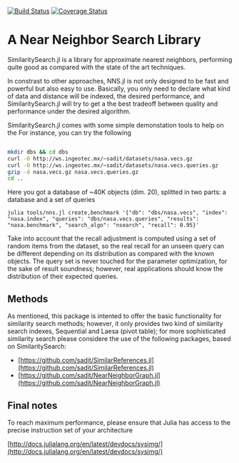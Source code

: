 [![Build Status](https://travis-ci.org/sadit/SimilaritySearch.jl.svg?branch=master)](https://travis-ci.org/sadit/SimilaritySearch.jl)
[![Coverage Status](https://coveralls.io/repos/github/sadit/SimilaritySearch.jl/badge.svg?branch=master)](https://coveralls.io/github/sadit/SimilaritySearch.jl?branch=master)

# A Near Neighbor Search Library


SimilaritySearch.jl is a library for approximate nearest neighbors, performing quite good as compared with the state of the art techniques.

In constrast to other approaches, NNS.jl is not only designed to be fast and powerful but also easy to use.
Basically, you only need to declare what kind of data and distance will be indexed, the desired performance, and SimilaritySearch.jl will try to get a the best tradeoff between quality and performance under the desired algorithm.

SimilaritySearch.jl comes with some simple demonstation tools to help on the For instance, you can try the following

```bash

mkdir dbs && cd dbs
curl -O http://ws.ingeotec.mx/~sadit/datasets/nasa.vecs.gz
curl -O http://ws.ingeotec.mx/~sadit/datasets/nasa.vecs.queries.gz
gzip -d nasa.vecs.gz nasa.vecs.queries.gz
cd ..
```

Here you got a database of ~40K objects (dim. 20), splitted in two parts: a database and a set of queries

```
julia tools/nns.jl create,benchmark '{"db": "dbs/nasa.vecs", "index": "nasa.index", "queries": "dbs/nasa.vecs.queries", "results": "nasa.benchmark", "search_algo": "nsearch", "recall": 0.95}'
```


Take into account that the recall adjustment is computed using a set of random items from the dataset, so the real recall for an unseen query can be different depending on its distribution as compared with the known objects. The query set is never touched for the parameter optimization, for the sake of result soundness; however, real applications should know the distribution of their expected queries.

## Methods

As mentioned, this package is intented to offer the basic functionality for similarity search methods; however, it only provides two kind of similarity search indexes, Sequential and Laesa (pivot table); for more sophisticated similarity search please considere the use of the following packages, based on SimilaritySearch:

- [https://github.com/sadit/SimilarReferences.jl](https://github.com/sadit/SimilarReferences.jl) 
- [https://github.com/sadit/NearNeighborGraph.jl](https://github.com/sadit/NearNeighborGraph.jl)

## 
## Final notes ##
To reach maximum performance, please ensure that Julia has access to the precise instruction set of your architecture

[http://docs.julialang.org/en/latest/devdocs/sysimg/](http://docs.julialang.org/en/latest/devdocs/sysimg/)
